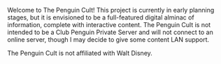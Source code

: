 Welcome to The Penguin Cult! This project is currently in early planning stages, but it is envisioned to be a full-featured digital alminac of information, complete with interactive content. The Penguin Cult is not intended to be a Club Penguin Private Server and will not connect to an online server, though I may decide to give some content LAN support.

The Penguin Cult is not affiliated with Walt Disney.
